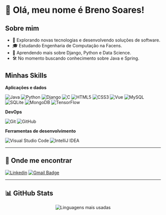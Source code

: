 # 👋 Olá, meu nome é Breno Soares!
## Sobre mim

- 🤔 Explorando novas tecnologias e desenvolvendo soluções de software.
- 🎓 Estudando Engenharia de Computação na Facens.
- 🌱 Aprendendo mais sobre Django, Python e Data Science.
- 🛠️ No momento buscando conhecimento sobre Java e Spring. 

## Minhas Skills

**Aplicações e dados**

![Java](https://img.shields.io/badge/java-%23ED8B00.svg?style=for-the-badge&logo=openjdk&logoColor=white)
![Python](https://img.shields.io/badge/python-3670A0?style=for-the-badge&logo=python&logoColor=ffdd54)
![Django](https://img.shields.io/badge/django-%23092E20.svg?style=for-the-badge&logo=django&logoColor=white)
![C](https://img.shields.io/badge/C-00599C?style=for-the-badge&logo=c&logoColor=white)
![HTML5](https://img.shields.io/badge/HTML5-E34F26?style=for-the-badge&logo=html5&logoColor=white)
![CSS3](https://img.shields.io/badge/CSS3-1572B6?style=for-the-badge&logo=css3&logoColor=white)
![Vue](https://img.shields.io/badge/vuejs-%2335495e.svg?style=for-the-badge&logo=vuedotjs&logoColor=%234FC08D)
![MySQL](https://img.shields.io/badge/MySQL-00000F?style=for-the-badge&logo=mysql&logoColor=white)
![SQLite](https://img.shields.io/badge/SQLite-000?style=for-the-badge&logo=sqlite&logoColor=07405E)
![MongoDB](https://img.shields.io/badge/MongoDB-%234ea94b.svg?style=for-the-badge&logo=mongodb&logoColor=white)
![TensorFlow](https://img.shields.io/badge/TensorFlow-FF6F00?style=for-the-badge&logo=tensorflow&logoColor=white)

**DevOps**

![Git](https://img.shields.io/badge/GIT-E44C30?style=for-the-badge&logo=git&logoColor=white)
![GitHub](https://img.shields.io/badge/GitHub-100000?style=for-the-badge&logo=github&logoColor=white)

**Ferramentas de desenvolvimento**

![Visual Studio Code](https://img.shields.io/badge/Visual_Studio_Code-0078D4?style=for-the-badge&logo=visual%20studio%20code&logoColor=white)
![IntelliJ IDEA](https://img.shields.io/badge/IntelliJ_IDEA-000000.svg?style=for-the-badge&logo=intellij-idea&logoColor=white)

---

## 📱 Onde me encontrar

[![Linkedin](https://img.shields.io/badge/-Breno%20Soares-blue?style=flat-square&logo=Linkedin&logoColor=white&link=https://www.linkedin.com/in/breno-soares-770907272/)](https://www.linkedin.com/in/breno-soares-770907272/)
[![Gmail Badge](https://img.shields.io/badge/-brenodepadua7@gmail.com-006bed?style=flat-square&logo=Gmail&logoColor=white&link=mailto:brenodepadua7@gmail.com)](mailto:brenodepadua7@gmail.com)

---

## 📊 GitHub Stats

<div align="center">
  <img src="https://github-readme-stats.vercel.app/api/top-langs/?username=BrenoDPS&layout=compact&theme=radical" alt="Linguagens mais usadas" />
</div>


